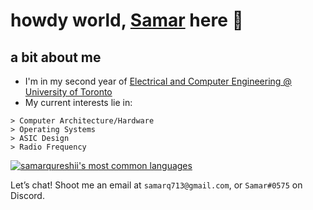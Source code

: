 # howdy world, [Samar](https://www.samarq.org) here 👋 

## a bit about me 
- I'm in my second year of [Electrical and Computer Engineering @ University of Toronto](https://www.ece.utoronto.ca)
- My current interests lie in:
```
> Computer Architecture/Hardware
> Operating Systems
> ASIC Design
> Radio Frequency
```


[![samarqureshii's most common languages](https://github-readme-stats-jd.vercel.app/api/top-langs/?username=samarqureshii&layout=compact&theme=radical&count_private=true&hide=pascal,php,html&langs_count=8)](https://github.com/anuraghazra/github-readme-stats)





Let’s chat! Shoot me an email at `samarq713@gmail.com`, or `Samar#0575` on Discord.

